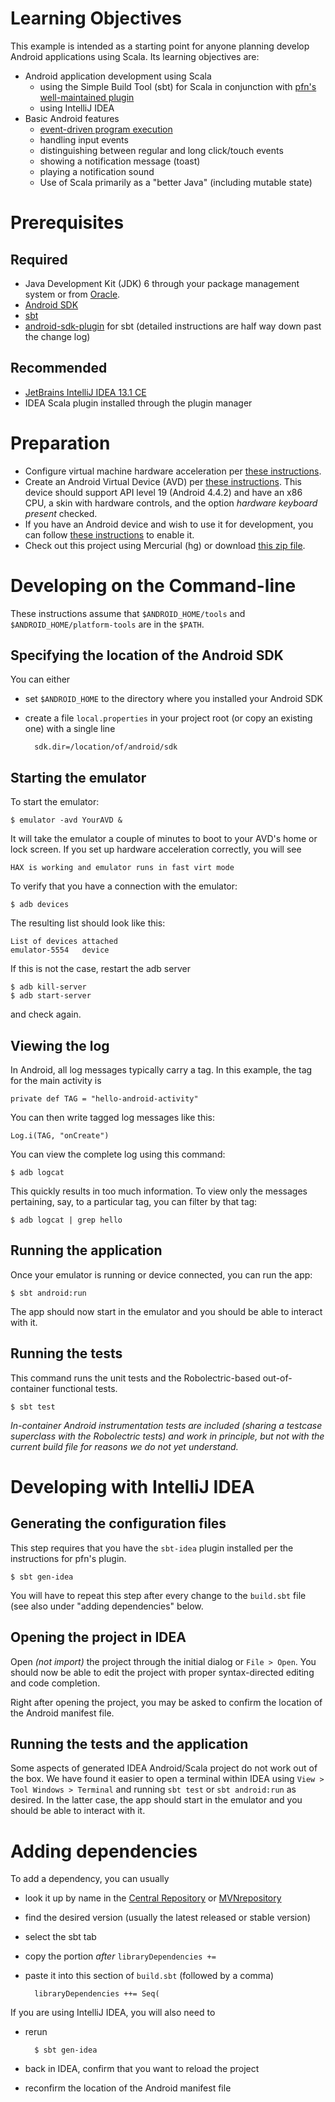 # Learning Objectives

This example is intended as a starting point for anyone planning develop
Android applications using Scala. Its learning objectives are:

- Android application development using Scala
    - using the Simple Build Tool (sbt) for Scala in conjunction with 
      [pfn's well-maintained plugin](https://github.com/pfn/android-sdk-plugin)
    - using IntelliJ IDEA
- Basic Android features 
    - [event-driven program execution](http://en.wikipedia.org/wiki/Event-driven_programming)
    - handling input events
    - distinguishing between regular and long click/touch events
    - showing a notification message (toast)
    - playing a notification sound
    - Use of Scala primarily as a "better Java" (including mutable state)

# Prerequisites

## Required

- Java Development Kit (JDK) 6 through your package management system or from
  [Oracle](http://www.oracle.com/technetwork/java/javase/downloads).
- [Android SDK](http://developer.android.com/sdk)
- [sbt](http://www.scala-sbt.org/)
- [android-sdk-plugin](https://github.com/pfn/android-sdk-plugin) for sbt
  (detailed instructions are half way down past the change log)

## Recommended

- [JetBrains IntelliJ IDEA 13.1 CE](http://www.jetbrains.com/idea)
- IDEA Scala plugin installed through the plugin manager

# Preparation

- Configure virtual machine hardware acceleration per
  [these instructions](http://developer.android.com/tools/devices/emulator.html#accel-vm).
- Create an Android Virtual Device (AVD) per
  [these instructions](http://developer.android.com/tools/devices). This
  device should support API level 19 (Android 4.4.2) and have an x86
  CPU, a skin with hardware controls, and the option _hardware
  keyboard present_ checked.
- If you have an Android device and wish to use it for development,
   you can follow
   [these instructions](http://developer.android.com/tools/device.html)
   to enable it.
- Check out this project using Mercurial (hg) or download
  [this zip file](https://bitbucket.org/loyolachicagocs_plsystems/clickcounter-android-rxscala/get/default.zip).

# Developing on the Command-line

These instructions assume that `$ANDROID_HOME/tools` and 
`$ANDROID_HOME/platform-tools` are in the `$PATH`.      

## Specifying the location of the Android SDK

You can either

- set `$ANDROID_HOME` to the directory where you installed your 
  Android SDK

- create a file `local.properties` in your project root 
  (or copy an existing one) with a single line
  
        sdk.dir=/location/of/android/sdk

## Starting the emulator

To start the emulator:

    $ emulator -avd YourAVD &

It will take the emulator a couple of minutes to boot to your AVD's home or
lock screen. If you set up hardware acceleration correctly, you will see

    HAX is working and emulator runs in fast virt mode

To verify that you have a connection with the emulator:

    $ adb devices

The resulting list should look like this:

    List of devices attached
    emulator-5554   device

If this is not the case, restart the adb server

    $ adb kill-server
    $ adb start-server

and check again.

## Viewing the log

In Android, all log messages typically carry a tag. 
In this example, the tag for the main activity is  

    private def TAG = "hello-android-activity"

You can then write tagged log messages like this:       
    
    Log.i(TAG, "onCreate")
    
You can view the complete log using this command:
    
    $ adb logcat
    
This quickly results in too much information. 
To view only the messages pertaining, say, to a particular tag, 
you can filter by that tag:
     
    $ adb logcat | grep hello

## Running the application

Once your emulator is running or device connected, you can run the app:

    $ sbt android:run

The app should now start in the emulator and you should be able to interact
with it.

## Running the tests

This command runs the unit tests and the Robolectric-based out-of-container
functional tests.

    $ sbt test
    
*In-container Android instrumentation tests are included (sharing a testcase 
superclass with the Robolectric tests) and work in principle, but not with
the current build file for reasons we do not yet understand.* 

# Developing with IntelliJ IDEA

## Generating the configuration files

This step requires that you have the `sbt-idea` plugin installed per the
instructions for pfn's plugin.

    $ sbt gen-idea
    
You will have to repeat this step after every change to the `build.sbt` file 
(see also under "adding dependencies" below.

## Opening the project in IDEA

Open *(not import)* the project through the initial dialog or `File > Open`.
You should now be able to edit the project with proper syntax-directed
editing and code completion.

Right after opening the project, you may be asked to confirm the location of
the Android manifest file.

## Running the tests and the application

Some aspects of generated IDEA Android/Scala project do not work out of the box.
We have found it easier to open a terminal within IDEA using 
`View > Tool Windows > Terminal` and running `sbt test` or `sbt android:run`
as desired. In the latter case, the app should start in the emulator and 
you should be able to interact with it.

# Adding dependencies

To add a dependency, you can usually

- look it up by name in the [Central Repository](http://search.maven.org) 
  or [MVNrepository](http://mvnrepository.com/)
- find the desired version (usually the latest released or stable version)
- select the sbt tab
- copy the portion _after_ `libraryDependencies +=`
- paste it into this section of `build.sbt` (followed by a comma)

        libraryDependencies ++= Seq(

If you are using IntelliJ IDEA, you will also need to

- rerun

        $ sbt gen-idea

- back in IDEA, confirm that you want to reload the project
 
- reconfirm the location of the Android manifest file
